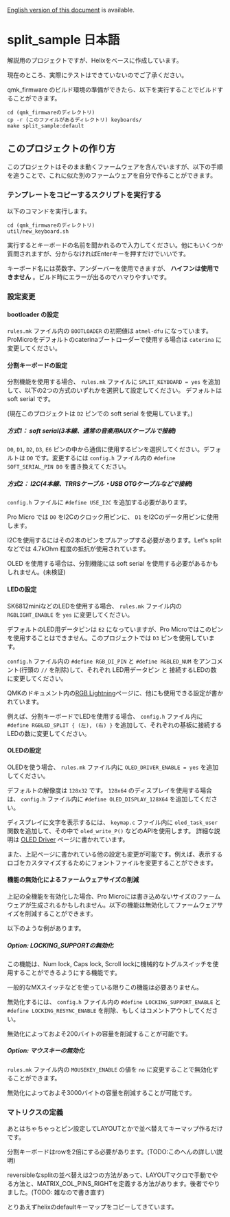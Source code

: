 [English version of this document](readme.md) is available.

# split_sample 日本語

解説用のプロジェクトですが、Helixをベースに作成しています。

現在のところ、実際にテストはできていないのでご了承ください。

qmk_firmware のビルド環境の準備ができたら、以下を実行することでビルドすることができます。

    cd (qmk_firmwareのディレクトリ)
    cp -r (このファイルがあるディレクトリ) keyboards/
    make split_sample:default

## このプロジェクトの作り方

このプロジェクトはそのまま動くファームウェアを含んでいますが、以下の手順を追うことで、これに似た別のファームウェアを自分で作ることができます。

### テンプレートをコピーするスクリプトを実行する

以下のコマンドを実行します。

    cd (qmk_firmwareのディレクトリ)
    util/new_keyboard.sh

実行するとキーボードの名前を聞かれるので入力してください。他にもいくつか質問されますが、分からなければEnterキーを押すだけでいいです。

キーボード名には英数字、アンダーバーを使用できますが、 **ハイフンは使用できません** 。ビルド時にエラーが出るのでハマりやすいです。

### 設定変更

#### bootloader の設定

`rules.mk` ファイル内の `BOOTLOADER` の初期値は `atmel-dfu` になっています。ProMicroをデフォルトのcaterinaブートローダーで使用する場合は `caterina` に変更してください。

#### 分割キーボードの設定

分割機能を使用する場合、  `rules.mk` ファイルに `SPLIT_KEYBOARD = yes` を追加して、以下の2つの方式のいずれかを選択して設定してください。 デフォルトは soft serial です。

(現在このプロジェクトは `D2` ピンでの soft serial を使用しています。)

##### 方式1： soft serial(3本線、通常の音楽用AUXケーブルで接続)

`D0`, `D1`, `D2`, `D3`, `E6` ピンの中から通信に使用するピンを選択してください。デフォルトは `D0` です。変更するには `config.h` ファイル内の `#define SOFT_SERIAL_PIN D0` を書き換えてください。

##### 方式2： I2C(4本線、TRRSケーブル・USB OTGケーブルなどで接続)

`config.h` ファイルに `#define USE_I2C` を追加する必要があります。

Pro Micro では `D0` をI2Cのクロック用ピンに、 `D1` をI2Cのデータ用ピンに使用します。

I2Cを使用するにはその2本のピンをプルアップする必要があります。Let's split などでは 4.7kOhm 程度の抵抗が使用されています。

OLED を使用する場合は、分割機能には soft serial を使用する必要があるかもしれません。(未検証)

#### LEDの設定

SK6812miniなどのLEDを使用する場合、 `rules.mk` ファイル内の `RGBLIGHT_ENABLE` を `yes` に変更してください。

デフォルトのLED用データピンは `E2` になっていますが、Pro Microではこのピンを使用することはできません。このプロジェクトでは `D3` ピンを使用しています。

`config.h` ファイル内の `#define RGB_DI_PIN` と `#define RGBLED_NUM` をアンコメント(行頭の `//` を削除)して、それぞれ LED用データピン と 接続するLEDの数 に変更してください。

QMKのドキュメント内の[RGB Lightning](https://beta.docs.qmk.fm/features/feature_rgblight)ページに、他にも使用できる設定が書かれています。

例えば、分割キーボードでLEDを使用する場合、 `config.h` ファイル内に `#define RGBLED_SPLIT { (左), (右) }` を追加して、それぞれの基板に接続するLEDの数に変更してください。

#### OLEDの設定

OLEDを使う場合、 `rules.mk` ファイル内に `OLED_DRIVER_ENABLE = yes` を追加してください。

デフォルトの解像度は `128x32` です。 `128x64` のディスプレイを使用する場合は、 `config.h` ファイル内に `#define OLED_DISPLAY_128X64` を追加してください。

ディスプレイに文字を表示するには、 `keymap.c` ファイル内に `oled_task_user` 関数を追加して、その中で `oled_write_P()` などのAPIを使用します。 詳細な説明は [OLED Driver](https://beta.docs.qmk.fm/features/feature_oled_driver) ページに書かれています。

また、上記ページに書かれている他の設定も変更が可能です。例えば、表示するロゴをカスタマイズするためにフォントファイルを変更することができます。

#### 機能の無効化によるファームウェアサイズの削減

上記の全機能を有効化した場合、Pro Microには書き込めないサイズのファームウェアが生成されるかもしれません。以下の機能は無効化してファームウェアサイズを削減することができます。

以下のような例があります。

##### Option: LOCKING_SUPPORTの無効化

この機能は、Num lock, Caps lock, Scroll lockに機械的なトグルスイッチを使用することができるようにする機能です。

一般的なMXスイッチなどを使っている限りこの機能は必要ありません。

無効化するには、 `config.h` ファイル内の `#define LOCKING_SUPPORT_ENABLE` と `#define LOCKING_RESYNC_ENABLE` を削除、もしくはコメントアウトしてください。

無効化によっておよそ200バイトの容量を削減することが可能です。

##### Option: マウスキーの無効化

`rules.mk` ファイル内の `MOUSEKEY_ENABLE` の値を `no` に変更することで無効化することができます。

無効化によっておよそ3000バイトの容量を削減することが可能です。

### マトリクスの定義

あとはちゃちゃっとピン設定してLAYOUTとかで並べ替えてキーマップ作るだけです。

分割キーボードはrowを2倍にする必要があります。(TODO:このへんの詳しい説明)

reversibleなsplitの並べ替えは2つの方法があって、LAYOUTマクロで手動でやる方法と、MATRIX_COL_PINS_RIGHTを定義する方法があります。後者でやりました。(TODO: 雑なので書き直す)

とりあえずhelixのdefaultキーマップをコピーしてきています。
